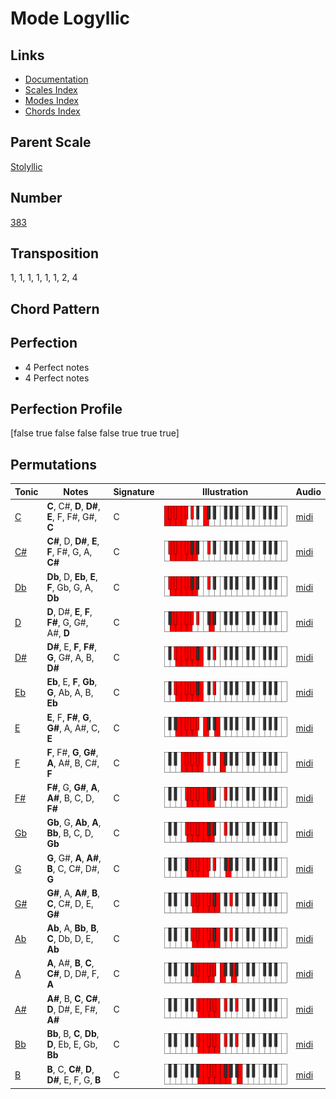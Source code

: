 # Mode Logyllic

## Links

- [Documentation](README.md)
- [Scales Index](Scales.md)
- [Modes Index](Modes.md)
- [Chords Index](Chords.md)

## Parent Scale

[Stolyllic](ScaleStolyllic.md)

## Number

[383](https://ianring.com/musictheory/scales/383)

## Transposition

1, 1, 1, 1, 1, 1, 2, 4

## Chord Pattern



## Perfection

- 4 Perfect notes
- 4 Perfect notes

## Perfection Profile

[false true false false false true true true]

## Permutations

| Tonic | Notes | Signature | Illustration | Audio |
|-------|-------|-----------|--------------|-------|
| [C](ModeCNaturalLogyllic.md) | **C**, C#, **D**, **D#**, **E**, F, F#, G#, **C** | C | ![CNaturalLogyllic](ModeCNaturalLogyllic.png) | [midi](https://github.com/edipermadi/music/blob/main/docs/ModeCNaturalLogyllic.mid?raw=true) |
| [C#](ModeCSharpLogyllic.md) | **C#**, D, **D#**, **E**, **F**, F#, G, A, **C#** | C | ![CSharpLogyllic](ModeCSharpLogyllic.png) | [midi](https://github.com/edipermadi/music/blob/main/docs/ModeCSharpLogyllic.mid?raw=true) |
| [Db](ModeDFlatLogyllic.md) | **Db**, D, **Eb**, **E**, **F**, Gb, G, A, **Db** | C | ![DFlatLogyllic](ModeDFlatLogyllic.png) | [midi](https://github.com/edipermadi/music/blob/main/docs/ModeDFlatLogyllic.mid?raw=true) |
| [D](ModeDNaturalLogyllic.md) | **D**, D#, **E**, **F**, **F#**, G, G#, A#, **D** | C | ![DNaturalLogyllic](ModeDNaturalLogyllic.png) | [midi](https://github.com/edipermadi/music/blob/main/docs/ModeDNaturalLogyllic.mid?raw=true) |
| [D#](ModeDSharpLogyllic.md) | **D#**, E, **F**, **F#**, **G**, G#, A, B, **D#** | C | ![DSharpLogyllic](ModeDSharpLogyllic.png) | [midi](https://github.com/edipermadi/music/blob/main/docs/ModeDSharpLogyllic.mid?raw=true) |
| [Eb](ModeEFlatLogyllic.md) | **Eb**, E, **F**, **Gb**, **G**, Ab, A, B, **Eb** | C | ![EFlatLogyllic](ModeEFlatLogyllic.png) | [midi](https://github.com/edipermadi/music/blob/main/docs/ModeEFlatLogyllic.mid?raw=true) |
| [E](ModeENaturalLogyllic.md) | **E**, F, **F#**, **G**, **G#**, A, A#, C, **E** | C | ![ENaturalLogyllic](ModeENaturalLogyllic.png) | [midi](https://github.com/edipermadi/music/blob/main/docs/ModeENaturalLogyllic.mid?raw=true) |
| [F](ModeFNaturalLogyllic.md) | **F**, F#, **G**, **G#**, **A**, A#, B, C#, **F** | C | ![FNaturalLogyllic](ModeFNaturalLogyllic.png) | [midi](https://github.com/edipermadi/music/blob/main/docs/ModeFNaturalLogyllic.mid?raw=true) |
| [F#](ModeFSharpLogyllic.md) | **F#**, G, **G#**, **A**, **A#**, B, C, D, **F#** | C | ![FSharpLogyllic](ModeFSharpLogyllic.png) | [midi](https://github.com/edipermadi/music/blob/main/docs/ModeFSharpLogyllic.mid?raw=true) |
| [Gb](ModeGFlatLogyllic.md) | **Gb**, G, **Ab**, **A**, **Bb**, B, C, D, **Gb** | C | ![GFlatLogyllic](ModeGFlatLogyllic.png) | [midi](https://github.com/edipermadi/music/blob/main/docs/ModeGFlatLogyllic.mid?raw=true) |
| [G](ModeGNaturalLogyllic.md) | **G**, G#, **A**, **A#**, **B**, C, C#, D#, **G** | C | ![GNaturalLogyllic](ModeGNaturalLogyllic.png) | [midi](https://github.com/edipermadi/music/blob/main/docs/ModeGNaturalLogyllic.mid?raw=true) |
| [G#](ModeGSharpLogyllic.md) | **G#**, A, **A#**, **B**, **C**, C#, D, E, **G#** | C | ![GSharpLogyllic](ModeGSharpLogyllic.png) | [midi](https://github.com/edipermadi/music/blob/main/docs/ModeGSharpLogyllic.mid?raw=true) |
| [Ab](ModeAFlatLogyllic.md) | **Ab**, A, **Bb**, **B**, **C**, Db, D, E, **Ab** | C | ![AFlatLogyllic](ModeAFlatLogyllic.png) | [midi](https://github.com/edipermadi/music/blob/main/docs/ModeAFlatLogyllic.mid?raw=true) |
| [A](ModeANaturalLogyllic.md) | **A**, A#, **B**, **C**, **C#**, D, D#, F, **A** | C | ![ANaturalLogyllic](ModeANaturalLogyllic.png) | [midi](https://github.com/edipermadi/music/blob/main/docs/ModeANaturalLogyllic.mid?raw=true) |
| [A#](ModeASharpLogyllic.md) | **A#**, B, **C**, **C#**, **D**, D#, E, F#, **A#** | C | ![ASharpLogyllic](ModeASharpLogyllic.png) | [midi](https://github.com/edipermadi/music/blob/main/docs/ModeASharpLogyllic.mid?raw=true) |
| [Bb](ModeBFlatLogyllic.md) | **Bb**, B, **C**, **Db**, **D**, Eb, E, Gb, **Bb** | C | ![BFlatLogyllic](ModeBFlatLogyllic.png) | [midi](https://github.com/edipermadi/music/blob/main/docs/ModeBFlatLogyllic.mid?raw=true) |
| [B](ModeBNaturalLogyllic.md) | **B**, C, **C#**, **D**, **D#**, E, F, G, **B** | C | ![BNaturalLogyllic](ModeBNaturalLogyllic.png) | [midi](https://github.com/edipermadi/music/blob/main/docs/ModeBNaturalLogyllic.mid?raw=true) |
